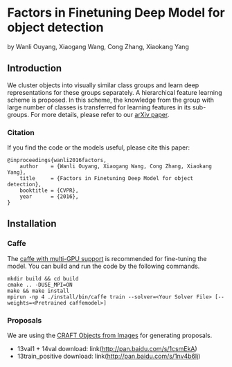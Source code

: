 # Factors in Finetuning Deep Model for object detection

by Wanli Ouyang, Xiaogang Wang, Cong Zhang, Xiaokang Yang

## Introduction

We cluster objects into visually similar class groups and learn deep representations for these groups separately. A hierarchical feature learning scheme is proposed. In this scheme, the knowledge from the group with large number of classes is transferred for learning features in its sub-groups. For more details, please refer to our [arXiv paper](http://arxiv.org/abs/1601.05150).

### Citation

If you find the code or the models useful, please cite this paper:
```
@inproceedings{wanli2016factors,
	author    = {Wanli Ouyang, Xiaogang Wang, Cong Zhang, Xiaokang Yang},
	title     = {Factors in Finetuning Deep Model for object detection},
	booktitle = {CVPR},
	year      = {2016},
}
```

## Installation

### Caffe

The [caffe with multi-GPU support](https://github.com/yjxiong/caffe) is recommended for fine-tuning the model. You can build and run the code by the following commands.

```
mkdir build && cd build
cmake .. -DUSE_MPI=ON
make && make install
mpirun -np 4 ./install/bin/caffe train --solver=<Your Solver File> [--weights=<Pretrained caffemodel>]
```

### Proposals

We are using the [CRAFT Objects from Images](http://arxiv.org/abs/1604.03239) for generating proposals.

* 13val1 + 14val download: link(http://pan.baidu.com/s/1csmEkA)
* 13train_positive download: link(http://pan.baidu.com/s/1nv4b6lj)
